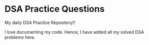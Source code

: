 # DSA Practice Questions
My daily DSA Practice Repository!!

I love documenting my code. 
Hence, I have added all my solved DSA problems here.
